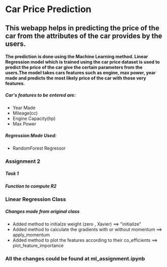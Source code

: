 # Car Price Prediction

## This webapp helps in predicting the price of the car from the attributes of the car provides by the users.

####  The prediction is done using the Machine Learning method. Linear Regression model which is trained using the car price dataset is used to predict the price of the car give the certain parameters from the users.The model takes cars features such as engine, max power, year made and predicts the most likely price of the car with those very features. 

##### Car's features to be entered are:
- Year Made
- Mileage(cc)
- Engine Capacity(hp)
- Max Power

##### Regression Mode Used:
- RandomForest Regressor



### Assignment 2

##### Task 1
##### Function to compute R2

### Linear Regression Class

##### Changes made from original class 

- Added method to initialze weight (zero , Xavier) ==> "initialize"
- Added method to calculate the  gradients with or without momentum ==> apply_momentum
- Added method to plot the features according to their co_efficients ==> plot_feature_importance


### All the changes could be found at **ml_assignment.ipynb**
